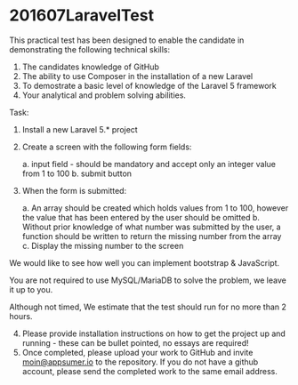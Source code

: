 # 201607LaravelTest

This practical test has been designed to enable the candidate in demonstrating the following technical skills:

1. The candidates knowledge of GitHub
2. The ability to use Composer in the installation of a new Laravel
3. To demostrate a basic level of knowledge of the Laravel 5 framework
4. Your analytical and problem solving abilities.

Task:

1. Install a new Laravel 5.* project
2. Create a screen with the following form fields:

    a. input field - should be mandatory and accept only an integer value from 1 to 100
    b. submit button

3. When the form is submitted:

    a. An array should be created which holds values from 1 to 100, however the value that has been entered by the user should be omitted
    b. Without prior knowledge of what number was submitted by the user, a function should be written to return the missing number from the array
    c. Display the missing number to the screen

We would like to see how well you can implement bootstrap & JavaScript.

You are not required to use MySQL/MariaDB to solve the problem, we leave it up to you.

Although not timed, We estimate that the test should run for no more than 2 hours.

4. Please provide installation instructions on how to get the project up and running - these can be bullet pointed, no essays are required! 
5. Once completed, please upload your work to GitHub and invite moin@appsumer.io to the repository. If you do not have a github account, please send the completed work to the same email address.


